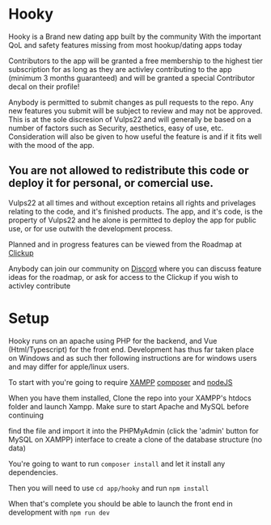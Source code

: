 # Hooky

Hooky is a Brand new dating app built by the community With the important QoL and safety features missing from most hookup/dating apps today

Contributors to the app will be granted a free membership to the highest tier subscription for as long as they are activley contributing to the app (minimum 3 months guaranteed) and will be granted a special Contributor decal on their profile!

Anybody is permitted to submit changes as pull requests to the repo. Any new features you submit will be subject to review and may not be approved. This is at the sole discresion of Vulps22 and will generally be based on a number of factors such as Security, aesthetics, easy of use, etc. Consideration will also be given to how useful the feature is and if it fits well with the mood of the app.

## You are not allowed to redistribute this code or deploy it for personal, or comercial use.
Vulps22 at all times and without exception retains all rights and privelages relating to the code, and it's finished products. The app, and it's code, is the property of Vulps22 and he alone is permitted to deploy the app for public use, or for use outwith the development process.

Planned and in progress features can be viewed from the Roadmap at [Clickup](https://sharing.clickup.com/9005087157/l/h/6-900500991817-1/2d4c826cb6ad3a5)

Anybody can join our community on [Discord](https://discord.gg/Qh9JW7Mx) where you can discuss feature ideas for the roadmap, or ask for access to the Clickup if you wish to activley contribute

# Setup

Hooky runs on an apache using PHP for the backend, and Vue (Html/Typescript) for the front end. Development has thus far taken place on Windows and as such ther following instructions are for windows users and may differ for apple/linux users.

To start with you're going to require [XAMPP](https://www.apachefriends.org/download.html) [composer](https://getcomposer.org/download/) and [nodeJS](https://nodejs.org/en/download)

When you have them installed, Clone the repo into your XAMPP's htdocs folder and launch Xampp. Make sure to start Apache and MySQL before continuing

find the file <still to be committed> and import it into the PHPMyAdmin (click the 'admin' button for MySQL on XAMPP) interface to create a clone of the database structure (no data)

You're going to want to run `composer install` and let it install any dependencies.

Then you will need to use `cd app/hooky` and run `npm install`

When that's complete you should be able to launch the front end in development with `npm run dev`
